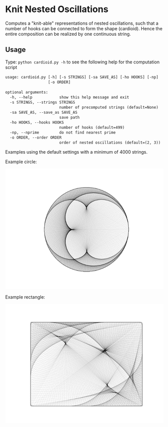 # Knit Nested Oscillations
Computes a "knit-able" representations of nested oscillations, such that a number of hooks can be connected to form the shape (cardioid). Hence the entire composition can be realized by one continuous string.

## Usage

Type:
`python cardioid.py -h` to see the following help for the computation script

```
usage: cardioid.py [-h] [-s STRINGS] [-sa SAVE_AS] [-ho HOOKS] [-np]
                   [-o ORDER]

optional arguments:
  -h, --help            show this help message and exit
  -s STRINGS, --strings STRINGS
                        number of precomputed strings (default=None)
  -sa SAVE_AS, --save_as SAVE_AS
                        save path
  -ho HOOKS, --hooks HOOKS
                        number of hooks (default=499)
  -np, --nprime         do not find nearest prime
  -o ORDER, --order ORDER
                        order of nested oscillations (default=(2, 3))

```
Examples using the default settings with a minimum of 4000 strings.

Example circle:

![Image of knitted Tommy](https://github.com/TommyClausner/knit_nested_oscillations/blob/master/example_circle.png)

Example rectangle:

![Image of knitted Tommy](https://github.com/TommyClausner/knit_nested_oscillations/blob/master/example_rectangle.png)
